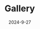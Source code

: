 ---
title: 'Gallery'
date: 2024-9-27
type: landing

design:
  spacing: '5rem'

# Page sections
sections:
  - block: markdown
    content:
      title: Powell Group
      text: |-
        Use this area to speak to your mission. I'm a research scientist in the Moonshot team at DeepMind. I blog about machine learning, deep learning, and moonshots.
        
        ![PowellGroup](../assets/media/powellgroup.jpeg)

        I apply a range of qualitative and quantitative methods to comprehensively investigate the role of science and technology in the economy.
        
        Please reach out to collaborate 😃
    design: 
      columns: '1'
      view: showcase
      flip_alt_rows: true
---